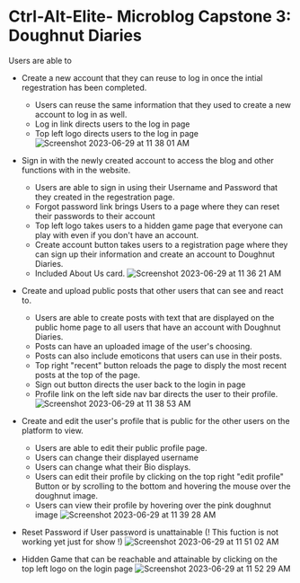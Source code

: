 # Ctrl-Alt-Elite- Microblog Capstone 3: Doughnut Diaries

Users are able to 
* Create a new account that they can reuse to log in once the intial regestration has been completed.
     - Users can reuse the same information that they used to create a new account to log in as well.
     - Log in link directs users to the log in page
     - Top left logo directs users to the log in page
      ![Screenshot 2023-06-29 at 11 38 01 AM](https://github.com/ChelseaSharma22/Ctrl-Alt-Elite/assets/130613286/0c8b3843-0159-47e0-8273-dd231fbfc048)

* Sign in with the newly created account to access the blog and other functions with in the website.
     - Users are able to sign in using their Username and Password that they created in the regestration page.
     - Forgot password link brings Users to a page where they can reset their passwords to their account
     - Top left logo takes users to a hidden game page that everyone can play with even if you don't have an account.
     - Create account button takes users to a registration page where they can sign up their information and create an account to Doughnut Diaries.
     - Included About Us card.
      ![Screenshot 2023-06-29 at 11 36 21 AM](https://github.com/ChelseaSharma22/Ctrl-Alt-Elite/assets/130613286/d006d31f-b656-497d-997d-c99031ccd883)

* Create and upload public posts that other users that can see and react to.
     - Users are able to create posts with text that are displayed on the public home page to all users that have an account with Doughnut Diaries.
     - Posts can have an uploaded image of the user's choosing.
     - Posts can also include emoticons that users can use in their posts.
     - Top right "recent" button reloads the page to disply the most recent posts at the top of the page.
     - Sign out button directs the user back to the login in page
     - Profile link on the left side nav bar directs the user to their profile.
      ![Screenshot 2023-06-29 at 11 38 53 AM](https://github.com/ChelseaSharma22/Ctrl-Alt-Elite/assets/130613286/7a80bbe2-fef6-4297-9b20-bc1cba655e79)
  
* Create and edit the user's profile that is public for the other users on the platform to view.
     - Users are able to edit their public profile page.
     - Users can change their displayed username
     - Users can change what their Bio displays.
     - Users can edit their profile by clicking on the top right "edit profile" Button or by scrolling to the bottom and hovering the mouse over the doughnut image.
     - Users can view their profile by hovering over the pink doughnut image
      ![Screenshot 2023-06-29 at 11 39 28 AM](https://github.com/ChelseaSharma22/Ctrl-Alt-Elite/assets/130613286/6bdc47e3-d235-4bac-8909-1e542f7b0525)

* Reset Password if User password is unattainable (! This fuction is not working yet just for show !)
      ![Screenshot 2023-06-29 at 11 51 02 AM](https://github.com/ChelseaSharma22/Ctrl-Alt-Elite/assets/130613286/4893d3f9-6c79-44a3-87d0-09b8d0a584c1)

* Hidden Game that can be reachable and attainable by clicking on the top left logo on the login page
      ![Screenshot 2023-06-29 at 11 52 29 AM](https://github.com/ChelseaSharma22/Ctrl-Alt-Elite/assets/130613286/8c68802f-4fc3-476b-989e-3afb9310c6f7)





